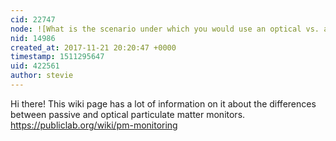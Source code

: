 ```yaml
---
cid: 22747
node: ![What is the scenario under which you would use an optical vs. a passive monitor to measure dust? ](../notes/kgradow1/10-01-2017/what-is-the-scenario-under-which-you-would-use-an-optical-vs-a-passive-monitor)
nid: 14986
created_at: 2017-11-21 20:20:47 +0000
timestamp: 1511295647
uid: 422561
author: stevie
---
```


Hi there! 
This wiki page has a lot of information on it about the differences between passive and optical particulate matter monitors. https://publiclab.org/wiki/pm-monitoring 

